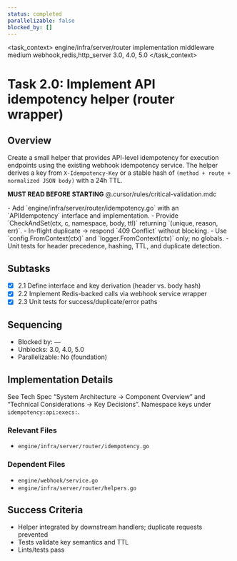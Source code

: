 ```yaml
---
status: completed
parallelizable: false
blocked_by: []
---
```


<task_context>
<domain>engine/infra/server/router</domain>
<type>implementation</type>
<scope>middleware</scope>
<complexity>medium</complexity>
<dependencies>webhook,redis,http_server</dependencies>
<unblocks>3.0, 4.0, 5.0</unblocks>
</task_context>

# Task 2.0: Implement API idempotency helper (router wrapper)

## Overview

Create a small helper that provides API-level idempotency for execution endpoints using the existing webhook idempotency service. The helper derives a key from `X-Idempotency-Key` or a stable hash of `(method + route + normalized JSON body)` with a 24h TTL.

<import>**MUST READ BEFORE STARTING** @.cursor/rules/critical-validation.mdc</import>

<requirements>
- Add `engine/infra/server/router/idempotency.go` with an `APIIdempotency` interface and implementation.
- Provide `CheckAndSet(ctx, c, namespace, body, ttl)` returning `(unique, reason, err)`.
- In-flight duplicate → respond `409 Conflict` without blocking.
- Use `config.FromContext(ctx)` and `logger.FromContext(ctx)` only; no globals.
- Unit tests for header precedence, hashing, TTL, and duplicate detection.
</requirements>

## Subtasks

- [x] 2.1 Define interface and key derivation (header vs. body hash)
- [x] 2.2 Implement Redis-backed calls via webhook service wrapper
- [x] 2.3 Unit tests for success/duplicate/error paths

## Sequencing

- Blocked by: —
- Unblocks: 3.0, 4.0, 5.0
- Parallelizable: No (foundation)

## Implementation Details

See Tech Spec “System Architecture → Component Overview” and “Technical Considerations → Key Decisions”. Namespace keys under `idempotency:api:execs:`.

### Relevant Files

- `engine/infra/server/router/idempotency.go`

### Dependent Files

- `engine/webhook/service.go`
- `engine/infra/server/router/helpers.go`

## Success Criteria

- Helper integrated by downstream handlers; duplicate requests prevented
- Tests validate key semantics and TTL
- Lints/tests pass
